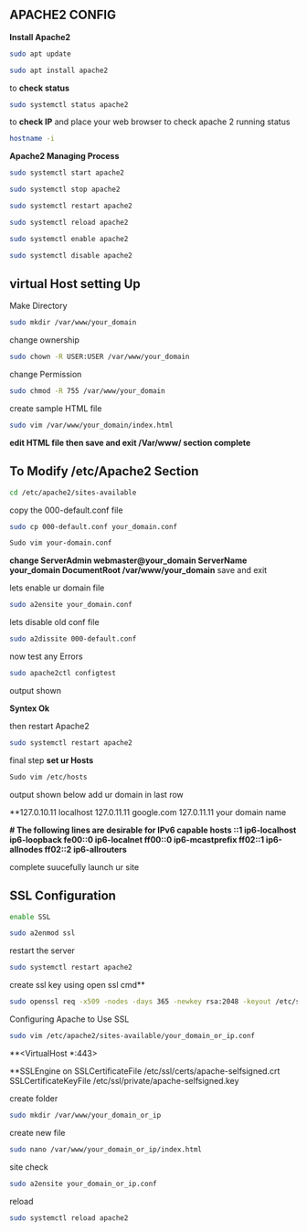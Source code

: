 ## APACHE2 CONFIG

**Install Apache2**
```bash
sudo apt update
```
```bash
sudo apt install apache2
```
to **check status**

```bash
sudo systemctl status apache2
```
to **check IP** and place your web browser to check apache 2 running status

```bash
hostname -i
```
**Apache2 Managing Process**

```bash
sudo systemctl start apache2
```
```bash
sudo systemctl stop apache2
```
```bash
sudo systemctl restart apache2
```
```bash
sudo systemctl reload apache2
```
```bash
sudo systemctl enable apache2
```
```bash
sudo systemctl disable apache2
```
## virtual Host setting Up

Make Directory 

```bash
sudo mkdir /var/www/your_domain
```
change ownership 

```bash
sudo chown -R USER:USER /var/www/your_domain
```
change Permission

```bash
sudo chmod -R 755 /var/www/your_domain
```
create sample HTML file

```bash
sudo vim /var/www/your_domain/index.html
```
**edit HTML file then save and exit
/Var/www/ section complete**

## To Modify /etc/Apache2 Section

```bash
cd /etc/apache2/sites-available
```
copy the 000-default.conf file 

```bash
sudo cp 000-default.conf your_domain.conf
```
```bash
Sudo vim your-domain.conf
```
**change ServerAdmin webmaster@your_domain
    ServerName your_domain
    DocumentRoot /var/www/your_domain**
save and exit 

lets enable ur domain file

```bash
sudo a2ensite your_domain.conf
```
lets disable old conf file

```bash
sudo a2dissite 000-default.conf
```
now test any Errors

```bash
sudo apache2ctl configtest
```
output shown

**Syntex Ok**

then restart Apache2

```bash
sudo systemctl restart apache2
```
final step **set ur Hosts**

```bash
Sudo vim /etc/hosts
```
output shown below add ur domain in last row

**127.0.10.11       localhost
127.0.11.11       google.com
127.0.11.11       your domain name

**# The following lines are desirable for IPv6 capable hosts
::1     ip6-localhost ip6-loopback
fe00::0 ip6-localnet
ff00::0 ip6-mcastprefix
ff02::1 ip6-allnodes
ff02::2 ip6-allrouters**

complete suucefully launch ur site

## SSL Configuration


```bash
enable SSL
```

```bash
sudo a2enmod ssl
```
restart the server

```bash
sudo systemctl restart apache2
```
create ssl key using open ssl cmd**


```bash
sudo openssl req -x509 -nodes -days 365 -newkey rsa:2048 -keyout /etc/ssl/private/apache-selfsigned.key -out /etc/ssl/certs/apache-selfsigned.crt
```
Configuring Apache to Use SSL


```bash
sudo vim /etc/apache2/sites-available/your_domain_or_ip.conf
```
**<VirtualHost *:443>

   **SSLEngine on
   SSLCertificateFile /etc/ssl/certs/apache-selfsigned.crt
   SSLCertificateKeyFile /etc/ssl/private/apache-selfsigned.key

**</VirtualHost>**

create folder

```bash
sudo mkdir /var/www/your_domain_or_ip
```
create new file

```bash
sudo nano /var/www/your_domain_or_ip/index.html
```
site check

```bash
sudo a2ensite your_domain_or_ip.conf
```
reload

```bash
sudo systemctl reload apache2
```
